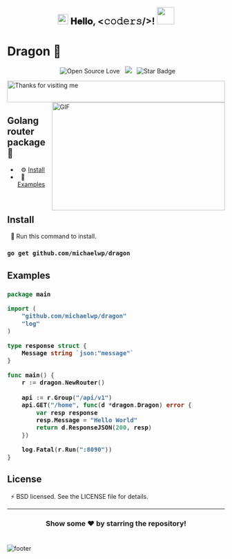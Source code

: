 <h2 align="center">
  <a target="_blank">
    <img src="https://github.com/JayantGoel001/JayantGoel001/blob/master/GIF/Earth.gif" width="24px" style="max-width:100%;">
  </a>
  𝐇𝐞𝐥𝐥𝐨, &lt;𝚌𝚘𝚍𝚎𝚛𝚜/&gt;!
  <a target="_blank">
    <img src="https://github.com/JayantGoel001/JayantGoel001/blob/master/GIF/Hi.gif" width="40px" />
  </a>
</h2>

# Dragon 🐉
<div align="center">

&nbsp; ![Open Source Love](https://img.shields.io/badge/Open%20Source-%F0%9F%92%9B-cyan.svg?style=flat) &nbsp; ![](https://visitor-badge.glitch.me/badge?page_id=michaelwp.dragon&style=flat-square&color=0088cc) &nbsp; <img src="https://img.shields.io/static/v1?label=%F0%9F%8C%9F&message=If%20Useful&style=style=flat&color=BC4E99" alt="Star Badge"/>
	
</div>
<img height="50" alt="Thanks for visiting me" width="100%" src="https://raw.githubusercontent.com/BrunnerLivio/brunnerlivio/master/images/marquee.svg" />

<br>

<a target="_blank">
  <img align="right" height="250" width="400" alt="GIF" src="https://github.com/JayantGoel001/JayantGoel001/blob/master/GIF/image.gif">
</a>

## Golang router package 🍁

* &nbsp; ⚙️ [Install](#install)
* &nbsp; 🚀 [Examples](#examples)

</br>


## Install

&nbsp; 👾 Run this command to install.
<h3>
	
```bash
go get github.com/michaelwp/dragon
```
	
<h3>

## Examples

<h3>
	
```go
package main

import (
	"github.com/michaelwp/dragon"
	"log"
)

type response struct {
	Message string `json:"message"`
}

func main() {
	r := dragon.NewRouter()
	
	api := r.Group("/api/v1")
	api.GET("/home", func(d *dragon.Dragon) error {
		var resp response
		resp.Message = "Hello World"
		return d.ResponseJSON(200, resp)
	})

	log.Fatal(r.Run(":8090"))
}
```
<h3>

## License

&nbsp; ⚡ BSD licensed. See the LICENSE file for details.

---
	
<div align="center">

### Show some ❤️ by starring the repository!

</div>
	
#

![footer](https://github.com/JayantGoel001/JayantGoel001/blob/master/PNG/footer.png)	
